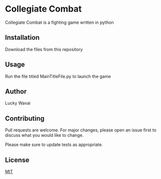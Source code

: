 # Collegiate Combat

Collegiate Combat is a fighting game written in python

## Installation

Download the files from this repository

## Usage

Run the file titled MainTitleFile.py to launch the game

## Author

Lucky Wavai

## Contributing
Pull requests are welcome. For major changes, please open an issue first to discuss what you would like to change.

Please make sure to update tests as appropriate.

## License
[MIT](https://choosealicense.com/licenses/mit/)
